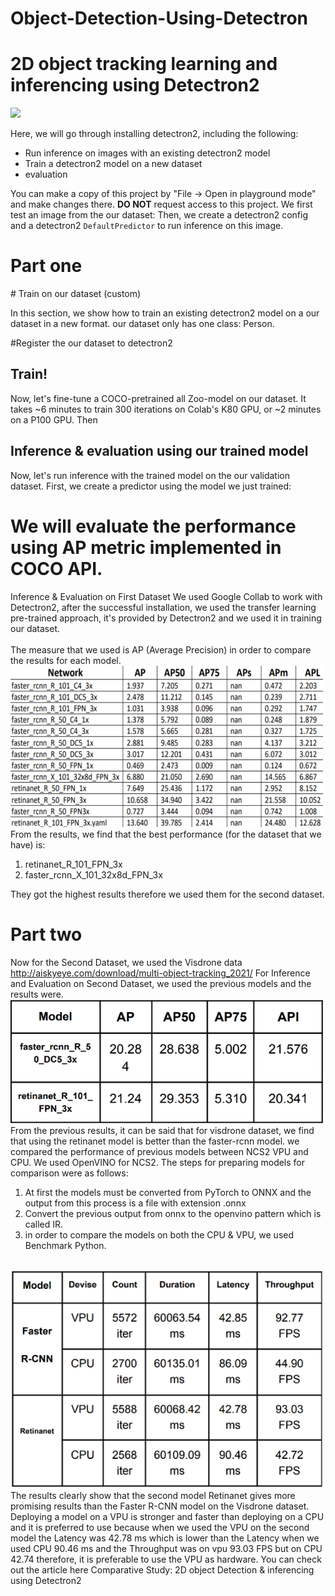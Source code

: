 ﻿# Object-Detection-Using-Detectron
# 2D object tracking learning and inferencing using Detectron2 

<img src="https://dl.fbaipublicfiles.com/detectron2/Detectron2-Logo-Horz.png" width="500">

Here, we will go through installing detectron2, including the following:
* Run inference on images with an existing detectron2 model
* Train a detectron2 model on a new dataset
*  evaluation 

You can make a copy of this project by "File -> Open in playground mode" and make changes there. __DO NOT__ request access to this project.
We first test an image from the our dataset:
Then, we create a detectron2 config and a detectron2 `DefaultPredictor` to run inference on this image.
<h1>Part one</h1>
# Train on our dataset (custom)
  
In this section, we show how to train an existing detectron2 model on a our dataset in a new format.
our dataset only has one class: Person.

#Register the our dataset to detectron2
## Train!
Now, let's fine-tune a COCO-pretrained all Zoo-model on our  dataset. It takes ~6 minutes to train 300 iterations on Colab's K80 GPU, or ~2 minutes on a P100 GPU.
Then
## Inference & evaluation using our trained model
Now, let's run inference with the trained model on the our validation dataset. First, we create a predictor using the model we just trained:
<br/>  
# We will evaluate the performance using AP metric implemented in COCO API.
Inference & Evaluation on First Dataset
We used Google Collab to work with Detectron2, after the successful installation, we used the transfer learning pre-trained approach, it's provided by Detectron2 and we used it in training our dataset.
<br/>  
The measure that we used is AP (Average Precision) in order to compare the results for each model.
<img src="image1.png" width="500">
From the results, we find that the best performance (for the dataset that we have) is:
1) retinanet_R_101_FPN_3x
2) faster_rcnn_X_101_32x8d_FPN_3x
  
They got the highest results therefore we used them for the second dataset.
<br/>  
<h1>Part two</h1>

Now for the Second Dataset, we used the Visdrone data http://aiskyeye.com/download/multi-object-tracking_2021/
For Inference and Evaluation on Second Dataset, we used the previous models and the results were.
<img src="image2.png" width="500">
<br/> 
From the previous results, it can be said that for visdrone dataset, we find that using the retinanet model is better than the faster-rcnn model.
we compared the performance of previous models between NCS2 VPU and CPU.
We used OpenVINO for NCS2.
The steps for preparing models for comparison were as follows:
1) At first the models must be converted from PyTorch to ONNX and the output from this process is a file with extension .onnx
2) Convert the previous output from onnx to the openvino pattern which is called IR.
3) in order to compare the models on both the CPU & VPU, we used Benchmark Python. 
<br/>
<img src="image3.png" width="500">
<br/>
The results clearly show that the second model Retinanet gives more promising results than the Faster R-CNN model on the Visdrone dataset.
Deploying a model on a VPU is stronger and faster than deploying on a CPU and it is preferred to use because when we used the VPU on the second model the Latency was 42.78 ms which is lower than the Latency when we used CPU 90.46 ms and the Throughput was on vpu 93.03 FPS but on CPU 42.74 therefore, it is preferable to use the VPU as hardware.
You can check out the article here Comparative Study: 2D object Detection & inferencing using Detectron2

  
  
